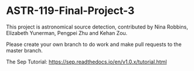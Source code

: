 # ASTR-119-Final-Project-3
This project is astronomical source detection, contributed by Nina Robbins, Elizabeth Yunerman, Pengpei Zhu and Kehan Zou.

Please create your own branch to do work and make pull requests to the master branch.

The Sep Tutorial: https://sep.readthedocs.io/en/v1.0.x/tutorial.html

